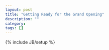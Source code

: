```yaml
---
layout: post
title: "Getting Ready for the Grand Opening"
description: ""
category: 
tags: []
---
```

{% include JB/setup %}
